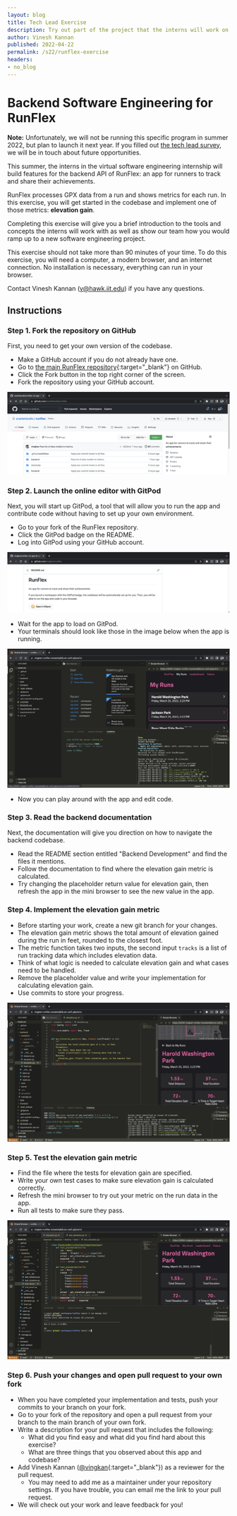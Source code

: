 ```yaml
---
layout: blog
title: Tech Lead Exercise
description: Try out part of the project that the interns will work on!
author: Vinesh Kannan
published: 2022-04-22
permalink: /s22/runflex-exercise
headers:
- no_blog
---
```


# Backend Software Engineering for RunFlex

**Note:** Unfortunately, we will not be running this specific program in summer 2022, but plan to launch it next year. If you filled out [the tech lead survey](../s22/techleads), we will be in touch about future opportunities.

This summer, the interns in the virtual software engineering internship will build features for the backend API of RunFlex: an app for runners to track and share their achievements.

RunFlex processes GPX data from a run and shows metrics for each run. In this exercise, you will get started in the codebase and implement one of those metrics: **elevation gain**.

Completing this exercise will give you a brief introduction to the tools and concepts the interns will work with as well as show our team how you would ramp up to a new software engineering project.

This exercise should not take more than 90 minutes of your time. To do this exercise, you will need a computer, a modern browser, and an internet connection. No installation is necessary, everything can run in your browser.

Contact Vinesh Kannan (v@hawk.iit.edu) if you have any questions.

## Instructions

### Step 1. Fork the repository on GitHub

First, you need to get your own version of the codebase.

- Make a GitHub account if you do not already have one.
- Go to [the main RunFlex repository](https://github.com/scarletstudio/runflex/){:target="_blank"} on GitHub.
- Click the Fork button in the top right corner of the screen.
- Fork the repository using your GitHub account.

![Fork the repository on GitHub](../assets/img/runflex/exercise/fork.png)

### Step 2. Launch the online editor with GitPod

Next, you will start up GitPod, a tool that will allow you to run the app and contribute code without having to set up your own environment.

- Go to your fork of the RunFlex repository.
- Click the GitPod badge on the README.
- Log into GitPod using your GitHub account.

![Launch the online editor with GitPod](../assets/img/runflex/exercise/launch.png)

- Wait for the app to load on GitPod.
- Your terminals should look like those in the image below when the app is running.

![Wait for the app to load on GitPod](../assets/img/runflex/exercise/load.png)

- Now you can play around with the app and edit code.

### Step 3. Read the backend documentation

Next, the documentation will give you direction on how to navigate the backend codebase.

- Read the README section entitled "Backend Development" and find the files it mentions.
- Follow the documentation to find where the elevation gain metric is calculated.
- Try changing the placeholder return value for elevation gain, then refresh the app in the mini browser to see the new value in the app.

### Step 4. Implement the elevation gain metric

- Before starting your work, create a new git branch for your changes.
- The elevation gain metric shows the total amount of elevation gained during the run in feet, rounded to the closest foot.
- The metric function takes two inputs, the second input `tracks` is a list of run tracking data which includes elevation data.
- Think of what logic is needed to calculate elevation gain and what cases need to be handled.
- Remove the placeholder value and write your implementation for calculating elevation gain.
- Use commits to store your progress.

![Launch the online editor with GitPod](../assets/img/runflex/exercise/edit.png)

### Step 5. Test the elevation gain metric

- Find the file where the tests for elevation gain are specified.
- Write your own test cases to make sure elevation gain is calculated correctly.
- Refresh the mini browser to try out your metric on the run data in the app.
- Run all tests to make sure they pass.

![Launch the online editor with GitPod](../assets/img/runflex/exercise/test.png)

### Step 6. Push your changes and open pull request to your own fork

- When you have completed your implementation and tests, push your commits to your branch on your fork.
- Go to your fork of the repository and open a pull request from your branch to the main branch of your own fork.
- Write a description for your pull request that includes the following:
  - What did you find easy and what did you find hard about this exercise?
  - What are three things that you observed about this app and codebase?
- Add Vinesh Kannan ([@vingkan](https://github.com/vingkan){:target="_blank"}) as a reviewer for the pull request.
  - You may need to add me as a maintainer under your repository settings. If you have trouble, you can email me the link to your pull request.
- We will check out your work and leave feedback for you!
